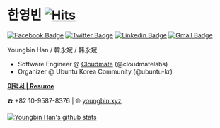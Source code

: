 # 한영빈  [![Hits](https://hits.seeyoufarm.com/api/count/incr/badge.svg?url=https%3A%2F%2Fgithub.com%2Fsukso96100)](https://hits.seeyoufarm.com)

[![Facebook Badge](https://img.shields.io/badge/-Facebook-1877f2?style=flat-square&logo=facebook&logoColor=white&link=https://www.facebook.com/hanyoungbin/)](https://www.facebook.com/hanyoungbin/)
[![Twitter Badge](https://img.shields.io/badge/-Twitter-1877f2?style=flat-square&logo=twitter&logoColor=white&link=https://twitter.com/sukso96100/)](https://twitter.com/sukso96100/)
[![Linkedin Badge](https://img.shields.io/badge/-LinkedIn-blue?style=flat-square&logo=Linkedin&logoColor=white&link=https://www.linkedin.com/in/youngbin-han/)](https://www.linkedin.com/in/youngbin-han/)
[![Gmail Badge](https://img.shields.io/badge/-Gmail-d14836?style=flat-square&logo=Gmail&logoColor=white&link=mailto:sukso96100@gmail.com)](mailto:sukso96100@gmail.com)

Youngbin Han / 韓永斌 / 韩永斌

- Software Engineer @ [Cloudmate](https://cloudmt.co.kr) (@cloudmatelabs)
- Organizer @ Ubuntu Korea Community (@ubuntu-kr)

[**이력서 | Resume**](https://www.notion.so/youngbinhan/Resume-e2d048fead9a405fbfa985d30761de76)


☎️ +82 10-9587-8376 | 🌐  [youngbin.xyz](https://youngbin.xyz)

[![Youngbin Han's github stats](https://github-readme-stats.vercel.app/api?username=sukso96100)](https://github.com/anuraghazra/github-readme-stats)

